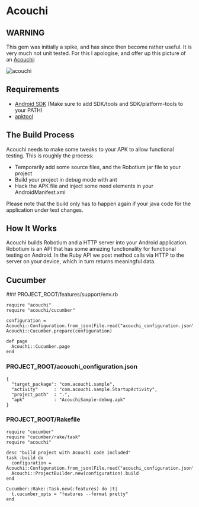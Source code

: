 Acouchi
=======

WARNING
-------

This gem was initially a spike, and has since then become rather useful. It is very much not unit tested. For this I apologise, and offer up this picture of an [Acouchi](http://en.wikipedia.org/wiki/Acouchi):

![acouchi](https://github.com/AndrewVos/acouchi/raw/master/acouchi.jpg)

Requirements
------------

* [Android SDK](http://developer.android.com/sdk/installing/index.html) (Make sure to add SDK/tools and SDK/platform-tools to your PATH)
* [apktool](http://code.google.com/p/android-apktool/)

The Build Process
-----------------

Acouchi needs to make some tweaks to your APK to allow functional testing. This is roughly the process:

* Temporarily add some source files, and the Robotium jar file to your project
* Build your project in debug mode with ant
* Hack the APK file and inject some need elements in your AndroidManifest.xml

Please note that the build only has to happen again if your java code for the application under test changes.

How It Works
------------

Acouchi builds Robotium and a HTTP server into your Android application. Robotium is an API that has some amazing functionality for functional testing on Android.
In the Ruby API we post method calls via HTTP to the server on your device, which in turn returns meaningful data.

Cucumber
--------

### PROJECT_ROOT/features/support/env.rb

    require "acouchi"
    require "acouchi/cucumber"

    configuration = Acouchi::Configuration.from_json(File.read("acouchi_configuration.json"))
    Acouchi::Cucumber.prepare(configuration)

    def page
      Acouchi::Cucumber.page
    end

### PROJECT_ROOT/acouchi_configuration.json

    {
      "target_package": "com.acouchi.sample",
      "activity"      : "com.acouchi.sample.StartupActivity",
      "project_path"  : ".",
      "apk"           : "AcouchiSample-debug.apk"
    }

### PROJECT_ROOT/Rakefile

    require "cucumber"
    require "cucumber/rake/task"
    require "acouchi"

    desc "build project with Acouchi code included"
    task :build do
      configuration = Acouchi::Configuration.from_json(File.read("acouchi_configuration.json"))
      Acouchi::ProjectBuilder.new(configuration).build
    end

    Cucumber::Rake::Task.new(:features) do |t|
      t.cucumber_opts = "features --format pretty"
    end
